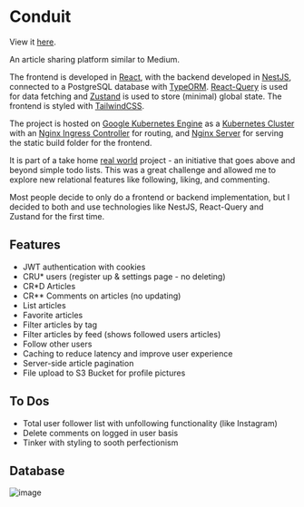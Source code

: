 # Conduit

View it [here](http://conduits.ml/).

An article sharing platform similar to Medium.

The frontend is developed in [React](https://reactjs.org/), with the backend developed in [NestJS](https://nestjs.com/), connected to a PostgreSQL database with [TypeORM](https://typeorm.io/). [React-Query](https://tanstack.com/query/v4/?from=reactQueryV3&original=https://react-query-v3.tanstack.com/) is used for data fetching and [Zustand](https://github.com/pmndrs/zustand) is used to store (minimal) global state. The frontend is styled with [TailwindCSS](https://tailwindcss.com/).

The project is hosted on [Google Kubernetes Engine](https://cloud.google.com/kubernetes-engine) as a [Kubernetes Cluster](https://kubernetes.io/) with an [Nginx Ingress Controller](https://docs.nginx.com/nginx-ingress-controller/) for routing, and [Nginx Server](https://docs.nginx.com) for serving the static build folder for the frontend.

It is part of a take home [real world](https://realworld-docs.netlify.app/docs/intro) project - an initiative that goes above and beyond simple todo lists. This was a great challenge and allowed me to explore new relational features like following, liking, and commenting.

Most people decide to only do a frontend or backend implementation, but I decided to both and use technologies like NestJS, React-Query and Zustand for the first time.

## Features

- JWT authentication with cookies
- CRU\* users (register up & settings page - no deleting)
- CR\*D Articles
- CR\*\* Comments on articles (no updating)
- List articles
- Favorite articles
- Filter articles by tag
- Filter articles by feed (shows followed users articles)
- Follow other users
- Caching to reduce latency and improve user experience
- Server-side article pagination
- File upload to S3 Bucket for profile pictures

## To Dos

- Total user follower list with unfollowing functionality (like Instagram)
- Delete comments on logged in user basis
- Tinker with styling to sooth perfectionism

## Database

![image](https://user-images.githubusercontent.com/50192239/202843975-2820871c-35af-4afb-be7b-f94c2419c648.png)
